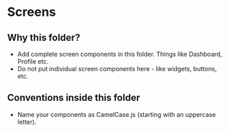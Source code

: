 # Screens

## Why this folder?

- Add complete screen components in this folder. Things like Dashboard, Profile
  etc.
- Do not put individual screen components here - like widgets, buttons, etc.

## Conventions inside this folder

- Name your components as CamelCase.js (starting with an uppercase letter).
